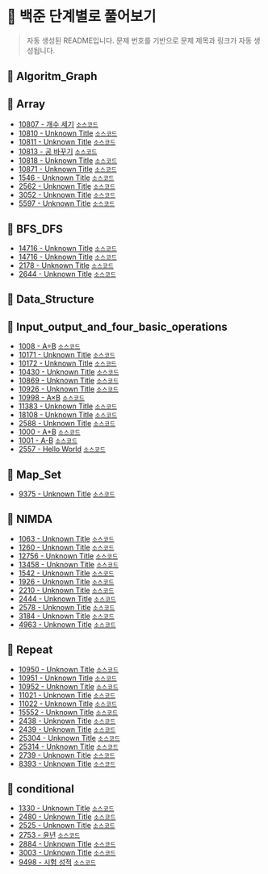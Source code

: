 # 📘 백준 단계별로 풀어보기

> 자동 생성된 README입니다. 문제 번호를 기반으로 문제 제목과 링크가 자동 생성됩니다.

## 📂 Algoritm_Graph

## 📂 Array
- <a href="https://www.acmicpc.net/problem/10807" target="_blank">10807 - 개수 세기</a> [`소스코드`](src/Array/BaekJoon_10807_Counting.java)
- <a href="https://www.acmicpc.net/problem/10810" target="_blank">10810 - Unknown Title</a> [`소스코드`](src/Array/BaekJoon_10810_intoBall.java)
- <a href="https://www.acmicpc.net/problem/10811" target="_blank">10811 - Unknown Title</a> [`소스코드`](src/Array/BaekJoon_10811.java)
- <a href="https://www.acmicpc.net/problem/10813" target="_blank">10813 - 공 바꾸기</a> [`소스코드`](src/Array/BaekJoon_10813_ChangeBall.java)
- <a href="https://www.acmicpc.net/problem/10818" target="_blank">10818 - Unknown Title</a> [`소스코드`](src/Array/BaekJoon_10818_LeastMost.java)
- <a href="https://www.acmicpc.net/problem/10871" target="_blank">10871 - Unknown Title</a> [`소스코드`](src/Array/BaekJoon_10871_X.java)
- <a href="https://www.acmicpc.net/problem/1546" target="_blank">1546 - Unknown Title</a> [`소스코드`](src/Array/BaekJoon_1546_average.java)
- <a href="https://www.acmicpc.net/problem/2562" target="_blank">2562 - Unknown Title</a> [`소스코드`](src/Array/BaekJoon_2562_Most.java)
- <a href="https://www.acmicpc.net/problem/3052" target="_blank">3052 - Unknown Title</a> [`소스코드`](src/Array/BaekJoon_3052.java)
- <a href="https://www.acmicpc.net/problem/5597" target="_blank">5597 - Unknown Title</a> [`소스코드`](src/Array/BaekJoon_5597.java)

## 📂 BFS_DFS
- <a href="https://www.acmicpc.net/problem/14716" target="_blank">14716 - Unknown Title</a> [`소스코드`](src/BFS_DFS/BaekJoon_14716_BFS.java)
- <a href="https://www.acmicpc.net/problem/14716" target="_blank">14716 - Unknown Title</a> [`소스코드`](src/BFS_DFS/BaekJoon_14716_DFS.java)
- <a href="https://www.acmicpc.net/problem/2178" target="_blank">2178 - Unknown Title</a> [`소스코드`](src/BFS_DFS/BaekJoon_2178.java)
- <a href="https://www.acmicpc.net/problem/2644" target="_blank">2644 - Unknown Title</a> [`소스코드`](src/BFS_DFS/BaekJoon_2644.java)

## 📂 Data_Structure

## 📂 Input_output_and_four_basic_operations
- <a href="https://www.acmicpc.net/problem/1008" target="_blank">1008 - A÷B</a> [`소스코드`](src/Input_output_and_four_basic_operations/BaekJoon_1008_A_Div_B.java)
- <a href="https://www.acmicpc.net/problem/10171" target="_blank">10171 - Unknown Title</a> [`소스코드`](src/Input_output_and_four_basic_operations/BaekJoon_10171_Cat.java)
- <a href="https://www.acmicpc.net/problem/10172" target="_blank">10172 - Unknown Title</a> [`소스코드`](src/Input_output_and_four_basic_operations/BaekJoon_10172_Dog.java)
- <a href="https://www.acmicpc.net/problem/10430" target="_blank">10430 - Unknown Title</a> [`소스코드`](src/Input_output_and_four_basic_operations/BaekJoon_10430_remainder.java)
- <a href="https://www.acmicpc.net/problem/10869" target="_blank">10869 - Unknown Title</a> [`소스코드`](src/Input_output_and_four_basic_operations/BaekJoon_10869_FourBasicOperation.java)
- <a href="https://www.acmicpc.net/problem/10926" target="_blank">10926 - Unknown Title</a> [`소스코드`](src/Input_output_and_four_basic_operations/BaekJoon_10926_surprised.java)
- <a href="https://www.acmicpc.net/problem/10998" target="_blank">10998 - A×B</a> [`소스코드`](src/Input_output_and_four_basic_operations/BaekJoon_10998_A_Mul_B.java)
- <a href="https://www.acmicpc.net/problem/11383" target="_blank">11383 - Unknown Title</a> [`소스코드`](src/Input_output_and_four_basic_operations/BaekJoon_11383_KidJeongMin.java)
- <a href="https://www.acmicpc.net/problem/18108" target="_blank">18108 - Unknown Title</a> [`소스코드`](src/Input_output_and_four_basic_operations/BaekJoon_18108_ButaYear.java)
- <a href="https://www.acmicpc.net/problem/2588" target="_blank">2588 - Unknown Title</a> [`소스코드`](src/Input_output_and_four_basic_operations/BaekJoon_2588_Mul.java)
- <a href="https://www.acmicpc.net/problem/1000" target="_blank">1000 - A+B</a> [`소스코드`](src/Input_output_and_four_basic_operations/baekjoon_1000_A_puls_B.java)
- <a href="https://www.acmicpc.net/problem/1001" target="_blank">1001 - A-B</a> [`소스코드`](src/Input_output_and_four_basic_operations/baekjoon_1001_A_minus_B.java)
- <a href="https://www.acmicpc.net/problem/2557" target="_blank">2557 - Hello World</a> [`소스코드`](src/Input_output_and_four_basic_operations/baekjoon_2557_hello_word.java)

## 📂 Map_Set
- <a href="https://www.acmicpc.net/problem/9375" target="_blank">9375 - Unknown Title</a> [`소스코드`](src/Map_Set/BaekJoon_9375.java)

## 📂 NIMDA
- <a href="https://www.acmicpc.net/problem/1063" target="_blank">1063 - Unknown Title</a> [`소스코드`](src/NIMDA/BaekJoon_1063_KIng.java)
- <a href="https://www.acmicpc.net/problem/1260" target="_blank">1260 - Unknown Title</a> [`소스코드`](src/NIMDA/BaekJoon_1260_DFS_BFS.java)
- <a href="https://www.acmicpc.net/problem/12756" target="_blank">12756 - Unknown Title</a> [`소스코드`](src/NIMDA/BaekJoon_12756.java)
- <a href="https://www.acmicpc.net/problem/13458" target="_blank">13458 - Unknown Title</a> [`소스코드`](src/NIMDA/BaekJoon_13458.java)
- <a href="https://www.acmicpc.net/problem/1542" target="_blank">1542 - Unknown Title</a> [`소스코드`](src/NIMDA/BaekJoon_1542_Ball.java)
- <a href="https://www.acmicpc.net/problem/1926" target="_blank">1926 - Unknown Title</a> [`소스코드`](src/NIMDA/BaekJoon_1926_picture.java)
- <a href="https://www.acmicpc.net/problem/2210" target="_blank">2210 - Unknown Title</a> [`소스코드`](src/NIMDA/BaekJoon_2210.java)
- <a href="https://www.acmicpc.net/problem/2444" target="_blank">2444 - Unknown Title</a> [`소스코드`](src/NIMDA/BaekJoon_2444_starship.java)
- <a href="https://www.acmicpc.net/problem/2578" target="_blank">2578 - Unknown Title</a> [`소스코드`](src/NIMDA/BaekJoon_2578_Bingo.java)
- <a href="https://www.acmicpc.net/problem/3184" target="_blank">3184 - Unknown Title</a> [`소스코드`](src/NIMDA/BaekJoon_3184_Sheep.java)
- <a href="https://www.acmicpc.net/problem/4963" target="_blank">4963 - Unknown Title</a> [`소스코드`](src/NIMDA/BaekJoon_4963_countingisland.java)

## 📂 Repeat
- <a href="https://www.acmicpc.net/problem/10950" target="_blank">10950 - Unknown Title</a> [`소스코드`](src/Repeat/BaekJoon_10950.java)
- <a href="https://www.acmicpc.net/problem/10951" target="_blank">10951 - Unknown Title</a> [`소스코드`](src/Repeat/BaekJoon_10951_AplusB4.java)
- <a href="https://www.acmicpc.net/problem/10952" target="_blank">10952 - Unknown Title</a> [`소스코드`](src/Repeat/BaekJoon_10952_AplusB5.java)
- <a href="https://www.acmicpc.net/problem/11021" target="_blank">11021 - Unknown Title</a> [`소스코드`](src/Repeat/BaekJoon_11021_AplusB7.java)
- <a href="https://www.acmicpc.net/problem/11022" target="_blank">11022 - Unknown Title</a> [`소스코드`](src/Repeat/BaekJoon_11022_ApusB8.java)
- <a href="https://www.acmicpc.net/problem/15552" target="_blank">15552 - Unknown Title</a> [`소스코드`](src/Repeat/BaekJoon_15552_QuickAB.java)
- <a href="https://www.acmicpc.net/problem/2438" target="_blank">2438 - Unknown Title</a> [`소스코드`](src/Repeat/BaekJoon_2438_Star1.java)
- <a href="https://www.acmicpc.net/problem/2439" target="_blank">2439 - Unknown Title</a> [`소스코드`](src/Repeat/BaekJoon_2439_Start2.java)
- <a href="https://www.acmicpc.net/problem/25304" target="_blank">25304 - Unknown Title</a> [`소스코드`](src/Repeat/BaekJoon_25304_Receipt.java)
- <a href="https://www.acmicpc.net/problem/25314" target="_blank">25314 - Unknown Title</a> [`소스코드`](src/Repeat/BaekJoon_25314_CodingIsPEClass.java)
- <a href="https://www.acmicpc.net/problem/2739" target="_blank">2739 - Unknown Title</a> [`소스코드`](src/Repeat/BaekJoon_2739_gugudan.java)
- <a href="https://www.acmicpc.net/problem/8393" target="_blank">8393 - Unknown Title</a> [`소스코드`](src/Repeat/BaekJoon_8393_hap.java)

## 📂 conditional
- <a href="https://www.acmicpc.net/problem/1330" target="_blank">1330 - Unknown Title</a> [`소스코드`](src/conditional/BaekJoon_1330.java)
- <a href="https://www.acmicpc.net/problem/2480" target="_blank">2480 - Unknown Title</a> [`소스코드`](src/conditional/BaekJoon_2480_ThreeDice.java)
- <a href="https://www.acmicpc.net/problem/2525" target="_blank">2525 - Unknown Title</a> [`소스코드`](src/conditional/BaekJoon_2525_OvenClock.java)
- <a href="https://www.acmicpc.net/problem/2753" target="_blank">2753 - 윤년</a> [`소스코드`](src/conditional/BaekJoon_2753_leapYear.java)
- <a href="https://www.acmicpc.net/problem/2884" target="_blank">2884 - Unknown Title</a> [`소스코드`](src/conditional/BaekJoon_2884_Alam.java)
- <a href="https://www.acmicpc.net/problem/3003" target="_blank">3003 - Unknown Title</a> [`소스코드`](src/conditional/BaekJoon_3003_MakingChess.java)
- <a href="https://www.acmicpc.net/problem/9498" target="_blank">9498 - 시험 성적</a> [`소스코드`](src/conditional/BaekJoon_9498_TestGrade.java)


